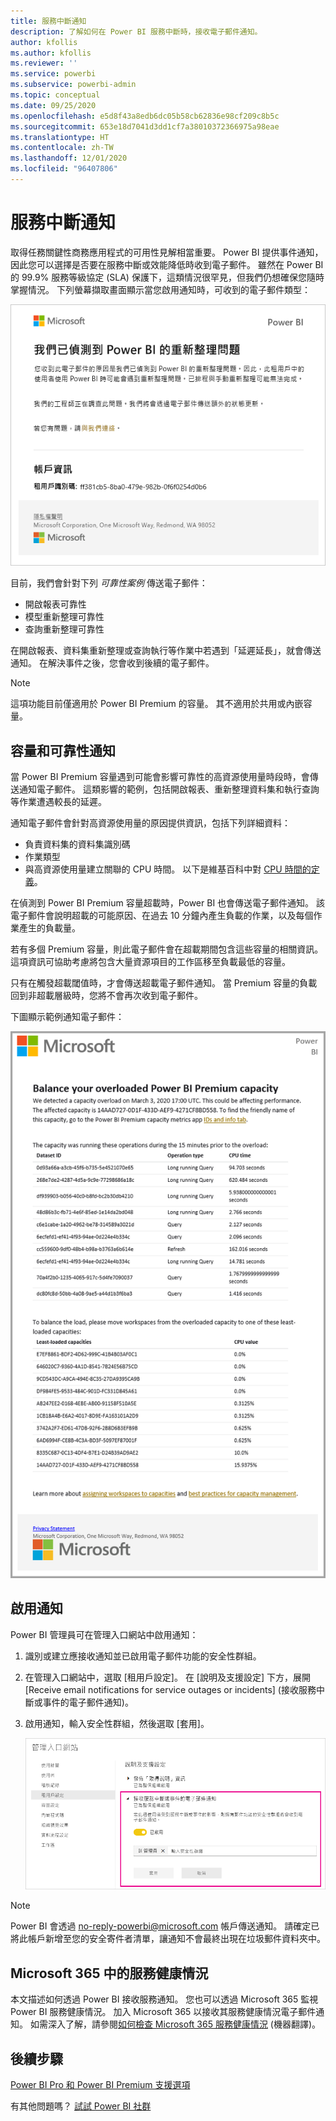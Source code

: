 ```yaml
---
title: 服務中斷通知
description: 了解如何在 Power BI 服務中斷時，接收電子郵件通知。
author: kfollis
ms.author: kfollis
ms.reviewer: ''
ms.service: powerbi
ms.subservice: powerbi-admin
ms.topic: conceptual
ms.date: 09/25/2020
ms.openlocfilehash: e5d8f43a8edb6dc05b58cb62836e98cf209c8b5c
ms.sourcegitcommit: 653e18d7041d3dd1cf7a38010372366975a98eae
ms.translationtype: HT
ms.contentlocale: zh-TW
ms.lasthandoff: 12/01/2020
ms.locfileid: "96407806"
---
```

# <a name="service-interruption-notifications"></a>服務中斷通知

取得任務關鍵性商務應用程式的可用性見解相當重要。 Power BI 提供事件通知，因此您可以選擇是否要在服務中斷或效能降低時收到電子郵件。 雖然在 Power BI 的 99.9% 服務等級協定 (SLA) 保護下，這類情況很罕見，但我們仍想確保您隨時掌握情況。 下列螢幕擷取畫面顯示當您啟用通知時，可收到的電子郵件類型：

![重新整理通知電子郵件](media/service-interruption-notifications/refresh-notification-email.png)

目前，我們會針對下列 _可靠性案例_ 傳送電子郵件：

- 開啟報表可靠性
- 模型重新整理可靠性
- 查詢重新整理可靠性

在開啟報表、資料集重新整理或查詢執行等作業中若遇到「延遲延長」，就會傳送通知。 在解決事件之後，您會收到後續的電子郵件。

> [!NOTE]
> 這項功能目前僅適用於 Power BI Premium 的容量。 其不適用於共用或內嵌容量。

## <a name="capacity-and-reliability-notifications"></a>容量和可靠性通知

當 Power BI Premium 容量遇到可能會影響可靠性的高資源使用量時段時，會傳送通知電子郵件。 這類影響的範例，包括開啟報表、重新整理資料集和執行查詢等作業遭遇較長的延遲。 

通知電子郵件會針對高資源使用量的原因提供資訊，包括下列詳細資料：

* 負責資料集的資料集識別碼
* 作業類型
* 與高資源使用量建立關聯的 CPU 時間。 以下是維基百科中對 [CPU 時間的定義](https://wikipedia.org/wiki/CPU_time)。

在偵測到 Power BI Premium 容量超載時，Power BI 也會傳送電子郵件通知。 該電子郵件會說明超載的可能原因、在過去 10 分鐘內產生負載的作業，以及每個作業產生的負載量。

若有多個 Premium 容量，則此電子郵件會在超載期間包含這些容量的相關資訊。 這項資訊可協助考慮將包含大量資源項目的工作區移至負載最低的容量。

只有在觸發超載閾值時，才會傳送超載電子郵件通知。 當 Premium 容量的負載回到非超載層級時，您將不會再次收到電子郵件。

下圖顯示範例通知電子郵件：

![超載容量的通知電子郵件](media/service-interruption-notifications/refresh-notification-email-2.png)


## <a name="enable-notifications"></a>啟用通知

Power BI 管理員可在管理入口網站中啟用通知：

1. 識別或建立應接收通知並已啟用電子郵件功能的安全性群組。

1. 在管理入口網站中，選取 [租用戶設定]。 在 [說明及支援設定] 下方，展開 [Receive email notifications for service outages or incidents] \(接收服務中斷或事件的電子郵件通知\)。

1. 啟用通知，輸入安全性群組，然後選取 [套用]。

    ![啟用服務通知](media/service-interruption-notifications/enable-notifications.png)

> [!NOTE]
> Power BI 會透過 no-reply-powerbi@microsoft.com 帳戶傳送通知。 請確定已將此帳戶新增至您的安全寄件者清單，讓通知不會最終出現在垃圾郵件資料夾中。

## <a name="service-health-in-microsoft-365"></a>Microsoft 365 中的服務健康情況

本文描述如何透過 Power BI 接收服務通知。 您也可以透過 Microsoft 365 監視 Power BI 服務健康情況。 加入 Microsoft 365 以接收其服務健康情況電子郵件通知。 如需深入了解，請參閱[如何檢查 Microsoft 365 服務健康情況](/microsoft-365/enterprise/view-service-health) (機器翻譯)。

## <a name="next-steps"></a>後續步驟

[Power BI Pro 和 Power BI Premium 支援選項](service-support-options.md)

有其他問題嗎？ [試試 Power BI 社群](https://community.powerbi.com/)